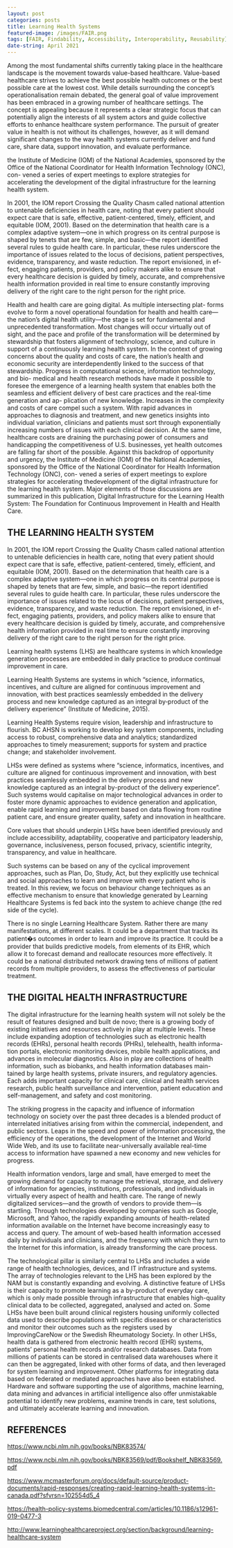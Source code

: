 ```yaml
---
layout: post
categories: posts
title: Learning Health Systems    
featured-image: /images/FAIR.png
tags: [FAIR, Findability, Accessibility, Interoperability, Reusability]
date-string: April 2021
---
```

Among the most fundamental shifts currently taking place in the healthcare landscape is the movement towards value-based healthcare. Value-based healthcare strives to achieve the best possible health outcomes or the best possible care at the lowest cost. While details surrounding the concept’s operationalisation remain debated, the general goal of value improvement has been embraced in a growing number of healthcare settings. The concept is appealing because it represents a clear strategic focus that can potentially align the interests of all system actors and guide collective efforts to enhance healthcare system performance. The pursuit of greater value in health is not without its challenges, however, as it will demand significant changes to the way health systems currently deliver and fund care, share data, support innovation, and evaluate performance.

the Institute of Medicine (IOM) of the National Academies, sponsored by the Office of the National Coordinator for Health Information Technology (ONC), con- vened a series of expert meetings to explore strategies for accelerating the development of the digital infrastructure for the learning health system.

In 2001, the IOM report Crossing the Quality Chasm called national attention to untenable deficiencies in health care, noting that every patient should expect care that is safe, effective, patient-centered, timely, efficient, and equitable (IOM, 2001). Based on the determination that health care is a complex adaptive system—one in which progress on its central purpose is shaped by tenets that are few, simple, and basic—the report identified several rules to guide health care. In particular, these rules underscore the importance of issues related to the locus of decisions, patient perspectives, evidence, transparency, and waste reduction. The report envisioned, in ef- fect, engaging patients, providers, and policy makers alike to ensure that every healthcare decision is guided by timely, accurate, and comprehensive health information provided in real time to ensure constantly improving delivery of the right care to the right person for the right price.

Health and health care are going digital. As multiple intersecting plat- forms evolve to form a novel operational foundation for health and health care—the nation’s digital health utility—the stage is set for fundamental and unprecedented transformation. Most changes will occur virtually out of sight, and the pace and profile of the transformation will be determined by stewardship that fosters alignment of technology, science, and culture in support of a continuously learning health system. In the context of growing concerns about the quality and costs of care, the nation’s health and economic security are interdependently linked to the success of that stewardship.
Progress in computational science, information technology, and bio- medical and health research methods have made it possible to foresee the emergence of a learning health system that enables both the seamless and efficient delivery of best care practices and the real-time generation and ap- plication of new knowledge. Increases in the complexity and costs of care compel such a system. With rapid advances in approaches to diagnosis and treatment, and new genetics insights into individual variation, clinicians and patients must sort through exponentially increasing numbers of issues with each clinical decision. At the same time, healthcare costs are draining the purchasing power of consumers and handicapping the competitiveness of U.S. businesses, yet health outcomes are falling far short of the possible.
Against this backdrop of opportunity and urgency, the Institute of Medicine (IOM) of the National Academies, sponsored by the Office of the National Coordinator for Health Information Technology (ONC), con- vened a series of expert meetings to explore strategies for accelerating thedevelopment of the digital infrastructure for the learning health system. Major elements of those discussions are summarized in this publication, Digital Infrastructure for the Learning Health System: The Foundation for Continuous Improvement in Health and Health Care.

## THE LEARNING HEALTH SYSTEM


In 2001, the IOM report Crossing the Quality Chasm called national attention to untenable deficiencies in health care, noting that every patient should expect care that is safe, effective, patient-centered, timely, efficient, and equitable (IOM, 2001). Based on the determination that health care is a complex adaptive system—one in which progress on its central purpose is shaped by tenets that are few, simple, and basic—the report identified several rules to guide health care. In particular, these rules underscore the importance of issues related to the locus of decisions, patient perspectives, evidence, transparency, and waste reduction. The report envisioned, in ef- fect, engaging patients, providers, and policy makers alike to ensure that every healthcare decision is guided by timely, accurate, and comprehensive health information provided in real time to ensure constantly improving delivery of the right care to the right person for the right price.

Learning health systems (LHS) are healthcare systems in which knowledge generation processes are embedded in daily practice to produce continual improvement in care.

Learning Health Systems are systems in which “science, informatics, incentives, and culture are aligned for continuous improvement and innovation, with best practices seamlessly embedded in the delivery process and new knowledge captured as an integral by‐product of the delivery experience” (Institute of Medicine, 2015).

Learning Health Systems require vision, leadership and infrastructure to flourish. BC AHSN is working to develop key system components, including access to robust, comprehensive data and analytics; standardized approaches to timely measurement; supports for system and practice change; and stakeholder involvement.

LHSs were defined as systems where “science, informatics, incentives, and culture are aligned for continuous improvement and innovation, with best practices seamlessly embedded in the delivery process and new knowledge captured as an integral by-product of the delivery experience”. Such systems would capitalise on major technological advances in order to foster more dynamic approaches to evidence generation and application, enable rapid learning and improvement based on data flowing from routine patient care, and ensure greater quality, safety and innovation in healthcare. 

Core values that should underpin LHSs have been identified previously and include accessibility, adaptability, cooperative and participatory leadership, governance, inclusiveness, person focused, privacy, scientific integrity, transparency, and value in healthcare.


Such systems can be based on any of the cyclical improvement approaches, such as Plan, Do, Study, Act, but they explicitly use technical and social approaches to learn and improve with every patient who is treated. In this review, we focus on behaviour change techniques as an effective mechanism to ensure that knowledge generated by Learning Healthcare Systems is fed back into the system to achieve change (the red side of the cycle).

There is no single Learning Healthcare System. Rather there are many manifestations, at different scales. It could be a department that tracks its patient�s outcomes in order to learn and improve its practice. It could be a provider that builds predictive models, from elements of its EHR, which allow it to forecast demand and reallocate resources more effectively. It could be a national distributed network drawing tens of millions of patient records from multiple providers, to assess the effectiveness of particular treatment. 

## THE DIGITAL HEALTH INFRASTRUCTURE

The digital infrastructure for the learning health system will not solely be the result of features designed and built de novo; there is a growing body of existing initiatives and resources actively in play at multiple levels. These include expanding adoption of technologies such as electronic health records (EHRs), personal health records (PHRs), telehealth, health informa- tion portals, electronic monitoring devices, mobile health applications, and advances in molecular diagnostics. Also in play are collections of health information, such as biobanks, and health information databases main- tained by large health systems, private insurers, and regulatory agencies. Each adds important capacity for clinical care, clinical and health services research, public health surveillance and intervention, patient education and self-management, and safety and cost monitoring.

The striking progress in the capacity and influence of information technology on society over the past three decades is a blended product of interrelated initiatives arising from within the commercial, independent, and public sectors. Leaps in the speed and power of information processing, the efficiency of the operations, the development of the Internet and World Wide Web, and its use to facilitate near-universally available real-time access to information have spawned a new economy and new vehicles for progress.

Health information vendors, large and small, have emerged to meet the growing demand for capacity to manage the retrieval, storage, and delivery of information for agencies, institutions, professionals, and individuals in virtually every aspect of health and health care. The range of newly digitalized services—and the growth of vendors to provide them—is startling. Through technologies developed by companies such as Google, Microsoft, and Yahoo, the rapidly expanding amounts of health-related information available on the Internet have become increasingly easy to access and query. The amount of web-based health information accessed daily by individuals and clinicians, and the frequency with which they turn to the Internet for this information, is already transforming the care process.

The technological pillar is similarly central to LHSs and includes a wide range of health technologies, devices, and IT infrastructure and systems. The array of technologies relevant to the LHS has been explored by the NAM but is constantly expanding and evolving. A distinctive feature of LHSs is their capacity to promote learning as a by-product of everyday care, which is only made possible through infrastructure that enables high-quality clinical data to be collected, aggregated, analysed and acted on. Some LHSs have been built around clinical registers housing uniformly collected data used to describe populations with specific diseases or characteristics and monitor their outcomes such as the registers used by ImprovingCareNow or the Swedish Rheumatology Society. In other LHSs, health data is gathered from electronic health record (EHR) systems, patients’ personal health records and/or research databases. Data from millions of patients can be stored in centralised data warehouses where it can then be aggregated, linked with other forms of data, and then leveraged for system learning and improvement. Other platforms for integrating data based on federated or mediated approaches have also been established. Hardware and software supporting the use of algorithms, machine learning, data mining and advances in artificial intelligence also offer unmistakable potential to identify new problems, examine trends in care, test solutions, and ultimately accelerate learning and innovation.

## REFERENCES

https://www.ncbi.nlm.nih.gov/books/NBK83574/

https://www.ncbi.nlm.nih.gov/books/NBK83569/pdf/Bookshelf_NBK83569.pdf

https://www.mcmasterforum.org/docs/default-source/product-documents/rapid-responses/creating-rapid-learning-health-systems-in-canada.pdf?sfvrsn=102554d5_4

https://health-policy-systems.biomedcentral.com/articles/10.1186/s12961-019-0477-3

http://www.learninghealthcareproject.org/section/background/learning-healthcare-system

